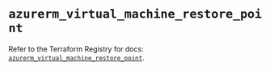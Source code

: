# `azurerm_virtual_machine_restore_point`

Refer to the Terraform Registry for docs: [`azurerm_virtual_machine_restore_point`](https://registry.terraform.io/providers/hashicorp/azurerm/4.9.0/docs/resources/virtual_machine_restore_point).
